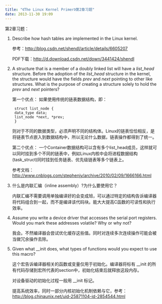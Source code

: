 ```yaml
---
title: "《The Linux Kernel Primer》第2章习题"
date: 2013-11-30 19:09
---
```


第2章习题：

1. Describe how hash tables are implemented in the Linux kernel.

	参考：<http://blog.csdn.net/shendl/article/details/6605207>
	
	PDF下载：<http://d.download.csdn.net/down/3441424/shendl>
	
2. A structure that is a member of a doubly linked list will have a *list_head* structure. Before the adoption of the *list_head* structure in the kernel, the structure would have the fields *prev* and *next* pointing to other like structures. What is the purpose of creating a structure solely to hold the *prev* and *next* pointers?

    第一个优点：
    如果使用传统的链表数据结构，即：

        struct list_node {
        data_type data;
        list_node *next, *prev;
        }
        
    则对于不同的数据类型，必须声明不同的结构体。Linux的链表恰恰相反，是将链表节点嵌入到数据结构中，所以无论什么数据，链表操作都得到了统一。

    第二个优点：
    一个Container数据结构可以含有多个list_head成员，这样就可以同时挂到多个不同的链表中，例如Linux内核中会将进程数据结构(task_struct)同时挂到任务链表、优先级链表等多个链表上。
    
    参考文档：<http://www.cnblogs.com/stephenjy/archive/2010/02/09/1666166.html>
    
3. 什么是内联汇编（inline assembly）?为什么要使用它？

	内联汇编不需要调用单独编译好的会变成旭，可以通过特定的结构告诉编译器将代码组合到一起，而不是编译该代码块。能大大提高C函数的可读性和执行效率。
	
4. Assume you write a device driver that accesses the serial port registers. Would you mark these addresses volatile? Why or why not?

	我会。不然编译器会尝试优化缓存这些值。同时对连续多次连续操作可能会被当做冗余操作去除。
	
5. Given what __init does, what types of functions would you expect to use this macro?

	这个宏告诉编译器相关的函数或变量仅用于初始化。编译器将标有  __init 的所有代码存储到宏所代表的section中，初始化结束后就释放这段内存。
	
	对设备驱动的初始化过程一般用 __init 标记。
	
	提高系统效率，同时一部分内核初始化机制依赖与它，参考：<http://blog.chinaunix.net/uid-25871104-id-2854544.html>